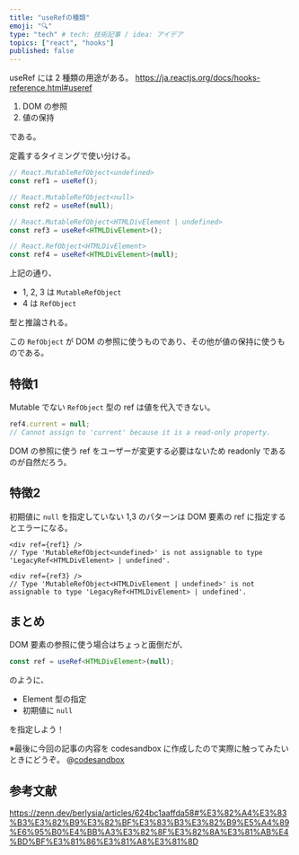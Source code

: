 ```yaml
---
title: "useRefの種類"
emoji: "🔍"
type: "tech" # tech: 技術記事 / idea: アイデア
topics: ["react", "hooks"]
published: false
---
```


useRef には 2 種類の用途がある。
https://ja.reactjs.org/docs/hooks-reference.html#useref


1. DOM の参照
2. 値の保持

である。

定義するタイミングで使い分ける。

```ts
// React.MutableRefObject<undefined>
const ref1 = useRef();

// React.MutableRefObject<null>
const ref2 = useRef(null);

// React.MutableRefObject<HTMLDivElement | undefined>
const ref3 = useRef<HTMLDivElement>();

// React.RefObject<HTMLDivElement>
const ref4 = useRef<HTMLDivElement>(null);
```

上記の通り、
- 1, 2, 3 は `MutableRefObject`
- 4 は `RefObject`

型と推論される。

この `RefObject` が DOM の参照に使うものであり、その他が値の保持に使うものである。


## 特徴1
Mutable でない `RefObject` 型の ref は値を代入できない。

```ts
ref4.current = null; 
// Cannot assign to 'current' because it is a read-only property.
```

DOM の参照に使う ref をユーザーが変更する必要はないため readonly であるのが自然だろう。

## 特徴2

初期値に `null` を指定していない 1,3 のパターンは DOM 要素の ref に指定するとエラーになる。

```tsx
<div ref={ref1} />
// Type 'MutableRefObject<undefined>' is not assignable to type 'LegacyRef<HTMLDivElement> | undefined'.

<div ref={ref3} /> 
// Type 'MutableRefObject<HTMLDivElement | undefined>' is not assignable to type 'LegacyRef<HTMLDivElement> | undefined'.
```

## まとめ
DOM 要素の参照に使う場合はちょっと面倒だが、
```ts
const ref = useRef<HTMLDivElement>(null);
```
のように、

- Element 型の指定
- 初期値に `null`

を指定しよう！

※最後に今回の記事の内容を codesandbox に作成したので実際に触ってみたいときにどうぞ。
@[codesandbox](https://codesandbox.io/embed/useref-test-jsi8rb?fontsize=14&hidenavigation=1&theme=dark)

## 参考文献
https://zenn.dev/berlysia/articles/624bc1aaffda58#%E3%82%A4%E3%83%B3%E3%82%B9%E3%82%BF%E3%83%B3%E3%82%B9%E5%A4%89%E6%95%B0%E4%BB%A3%E3%82%8F%E3%82%8A%E3%81%AB%E4%BD%BF%E3%81%86%E3%81%A8%E3%81%8D